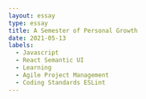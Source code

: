 ```yaml
---
layout: essay
type: essay
title: A Semester of Personal Growth
date: 2021-05-13
labels:
  - Javascript
  - React Semantic UI
  - Learning
  - Agile Project Management
  - Coding Standards ESLint
---
```

